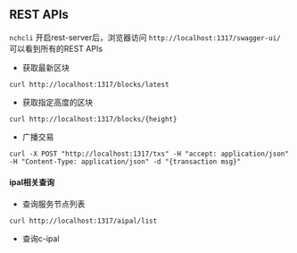 

## REST APIs

```nchcli``` 开启rest-server后，浏览器访问 ```http://localhost:1317/swagger-ui/``` 可以看到所有的REST APIs


*  获取最新区块
```cassandraql
curl http://localhost:1317/blocks/latest
```

* 获取指定高度的区块
```cassandraql
curl http://localhost:1317/blocks/{height}
```

* 广播交易
  
```cassandraql
curl -X POST "http://localhost:1317/txs" -H "accept: application/json" -H "Content-Type: application/json" -d "{transaction msg}"
```


#### ipal相关查询

* 查询服务节点列表
 ```cassandraql
curl http://localhost:1317/aipal/list
```

* 查询c-ipal
```cassandraql

```
